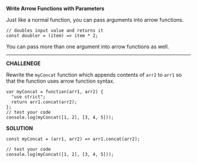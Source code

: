 **Write Arrow Functions with Parameters**

Just like a normal function, you can pass arguments into arrow functions.

```
// doubles input value and returns it
const doubler = (item) => item * 2;
```

You can pass more than one argument into arrow functions as well.


---------------------

**CHALLENEGE**

Rewrite the `myConcat` function which appends contents of `arr2` to `arr1` so that the function uses arrow function syntax.

```
var myConcat = function(arr1, arr2) {
  "use strict";
  return arr1.concat(arr2);
};
// test your code
console.log(myConcat([1, 2], [3, 4, 5]));

```

**SOLUTION**

```
const myConcat = (arr1, arr2) => arr1.concat(arr2);

// test your code
console.log(myConcat([1, 2], [3, 4, 5]));


```

